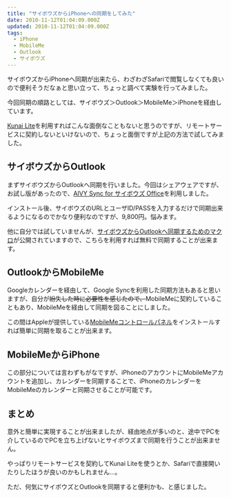 ```yaml
---
title: "サイボウズからiPhoneへの同期をしてみた"
date: 2010-11-12T01:04:09.000Z
updated: 2010-11-12T01:04:09.000Z
tags: 
  - iPhone
  - MobileMe
  - Outlook
  - サイボウズ
---
```



サイボウズからiPhoneへ同期が出来たら、わざわざSafariで閲覧しなくても良いので便利そうだなぁと思い立って、ちょっと調べて実験を行ってみました。

今回同期の順路としては、サイボウズ＞Outlook＞MobileMe＞iPhoneを経由しています。

[Kunai Lite](http://products.cybozu.co.jp/kunai/iphone/lite/)を利用すればこんな面倒なこともないと思うのですが、リモートサービスに契約しないといけないので、ちょっと面倒ですが上記の方法で試してみました。


## サイボウズからOutlook

まずサイボウズからOutlookへ同期を行いました。今回はシェアウェアですが、お試し版があったので、[AIVY Sync for サイボウズ Office](http://www.aivy.co.jp/download/index.html)を利用しました。

インストール後、サイボウズのURLとユーザID/PASSを入力するだけで同期出来るようになるのでかなり便利なのですが、9,800円。悩みます。

他に自分では試していませんが、[サイボウズからOutlookへ同期するためのマクロ](http://happiese.blog123.fc2.com/blog-entry-268.html)が公開されていますので、こちらを利用すれば無料で同期することが出来ます。


## OutlookからMobileMe

Googleカレンダーを経由して、Google Syncを利用した同期方法もあると思いますが、自分が<del datetime="2010-11-11T15:38:09+00:00">紛失した時に必要性を感じたので、</del>MobileMeに契約していることもあり、MobileMeを経由して同期を図ることにしました。

この間はAppleが提供している[MobileMeコントロールパネル](http://support.apple.com/kb/DL769?viewlocale=ja_JP&locale=ja_JP)をインストールすれば簡単に同期を取ることが出来ます。


## MobileMeからiPhone

この部分については言わずもがなですが、iPhoneのアカウントにMobileMeアカウントを追加し、カレンダーを同期することで、iPhoneのカレンダーをMobileMeのカレンダーと同期させることが可能です。


## まとめ

意外と簡単に実現することが出来ましたが、経由地点が多いのと、途中でPCを介しているのでPCを立ち上げないとサイボウズまで同期を行うことが出来ません。

やっぱりリモートサービスを契約してKunai Liteを使うとか、Safariで直接開いたりしたほうが良いのかもしれません…。

ただ、何気にサイボウズとOutlookを同期すると便利かも、と感じました。


